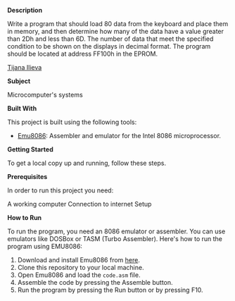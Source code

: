 **Description**

Write a program that should load 80 data from the keyboard and place them in
memory, and then determine how many of the data have a value greater than 2Dh and less than 6D.
The number of data that meet the specified condition to be shown on the displays in decimal
format. The program should be located at address FF100h in the EPROM.


[Tijana Ilieva ](https://github.com/ilievatijana)

**Subject**

Microcomputer's systems

**Built With**

This project is built using the following tools:

- [Emu8086](https://emu8086-microprocessor-emulator.en.softonic.com/): Assembler and emulator for the Intel 8086 microprocessor.

**Getting Started**

To get a local copy up and running, follow these steps.

**Prerequisites**

In order to run this project you need:

A working computer
Connection to internet
Setup

**How to Run**

To run the program, you need an 8086 emulator or assembler. You can use emulators like DOSBox or TASM (Turbo Assembler). Here's how to run the program using EMU8086:

1. Download and install Emu8086 from [here](https://emu8086-microprocessor-emulator.en.softonic.com/).
2. Clone this repository to your local machine.
3. Open Emu8086 and load the `code.asm` file.
4. Assemble the code by pressing the Assemble button.
5. Run the program by pressing the Run button or by pressing F10.
